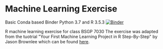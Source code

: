 # Machine Learning Exercise
Basic Conda based Binder
Python 3.7 and R 3.5.3
[![Binder](https://mybinder.org/badge_logo.svg)](https://mybinder.org/v2/gh/Motilal-Uttarkabat/conda_binder/ML-in-R)

R machine learning exercise for class BSGP 7030
The exercise was adapted from the tuotrial "Your First Machine Learning Project in R Step-By-Step" by Jason Brownlee which can be found [here](https://machinelearningmastery.com/machine-learning-in-r-step-by-step/).
